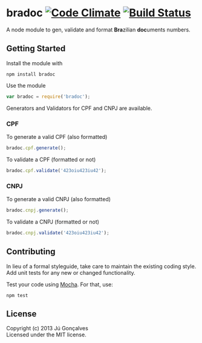 # bradoc [![Code Climate](https://codeclimate.com/github/jugoncalves/bradoc.png)](https://codeclimate.com/github/jugoncalves/bradoc) [![Build Status](https://travis-ci.org/cyberglot/bradoc.svg?branch=master)](https://travis-ci.org/jugoncalves/bradoc)

A node module to gen, validate and format **Bra**zilian **doc**uments numbers. 

## Getting Started
Install the module with

`npm install bradoc`

Use the module

```javascript
var bradoc = require('bradoc');
```

Generators and Validators for CPF and CNPJ are available.

### CPF

To generate a valid CPF (also formatted)

```javascript
bradoc.cpf.generate(); 
```

To validate a CPF (formatted or not)

```javascript
bradoc.cpf.validate('423oiu423iu42'); 
```

### CNPJ

To generate a valid CNPJ (also formatted)

```javascript
bradoc.cnpj.generate(); 
```

To validate a CNPJ (formatted or not)

```javascript
bradoc.cnpj.validate('423oiu423iu42'); 
```

## Contributing
In lieu of a formal styleguide, take care to maintain the existing coding style. Add unit tests for any new or changed functionality. 

Test your code using [Mocha](https://mochajs.org/). For that, use:

`npm test`

## License
Copyright (c) 2013 Jú Gonçalves  
Licensed under the MIT license.
